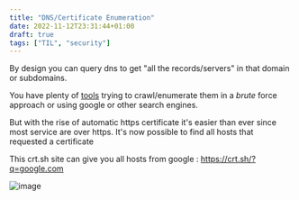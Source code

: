```yaml
---
title: "DNS/Certificate Enumeration"
date: 2022-11-12T23:31:44+01:00
draft: true
tags: ["TIL", "security"]
---
```


By design you can query dns to get "all the records/servers" in that domain or subdomains.

You have plenty of [tools](https://github.com/nixawk/pentest-wiki/blob/master/1.Information-Gathering/How-to-gather-dns-information.md) trying to crawl/enumerate them in a _brute_ force approach or using google or other search engines.

But with the rise of automatic https certificate it's easier than ever since most service are over https.
It's now possible to find all hosts that requested a certificate

This crt.sh site can give you all hosts from google : https://crt.sh/?q=google.com

![image](https://user-images.githubusercontent.com/371692/201496725-9e106477-6b4f-461d-b993-ca15112fab8c.png)

